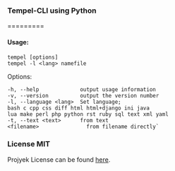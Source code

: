 ### Tempel-CLI using Python
=========

#### Usage:

	tempel [options]
	tempel -l <lang> namefile

Options:

	-h, --help             output usage information
	-v, --version          output the version number
	-l, --language <lang>  Set language;
    bash c cpp css diff html html+django ini java
    lua make perl php python rst ruby sql text xml yaml
	-t, --text <text>      from text
	<filename>               from filename directly`

### License MIT
Projyek License can be found [here](LICENSE.md).
